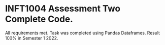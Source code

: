 # INFT1004 Assessment Two Complete Code.
All requirements met. Task was completed using Pandas Dataframes. Result 100% in Semester 1 2022.
